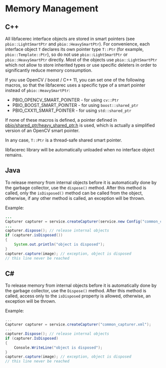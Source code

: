 # Memory Management

## C++

All libfacerec interface objects are stored in smart pointers (see `pbio::LightSmartPtr` and `pbio::HeavySmartPtr`).
For convenience, each interface object `T` declares its own pointer type `T::Ptr` (for example, `pbio::Template::Ptr`), so do not use `pbio::LightSmartPtr` or `pbio::HeavySmartPtr` directly.
Most of the objects use `pbio::LightSmartPtr` which not allow to store inherited types or use specific deleters in order to significantly reduce memory consumption.

If you use OpenCV / boost / C++ 11, you can set one of the following macros, so that the libfacerec uses a specific type of a smart pointer instead of `pbio::HeavySmartPtr`:

* PBIO_OPENCV_SMART_POINTER - for using `cv::Ptr`
* PBIO_BOOST_SMART_POINTER - for using `boost::shared_ptr`
* PBIO_CXX11_SMART_POINTER - for using `std::shared_ptr`

If none of these macros is defined, a pointer defined in [pbio/shared_ptr/heavy_shared_ptr.h](../../../include/pbio/shared_ptr/heavy_shared_ptr.h) is used, which is actually a simplified version of an OpenCV smart pointer.

In any case, `T::Ptr` is a thread-safe shared smart pointer.

libfacerec library will be automatically unloaded when no interface object remains.

## Java

To release memory from internal objects before it is automatically done by the garbage collector, use the `dispose()` method. After this method is called, only the `isDisposed()` method can be called from the object, otherwise, if any other method is called, an exception will be thrown.

Example:
```java 
...
Capturer capturer = service.createCapturer(service.new Config("common_capturer.xml"));
...
capturer.dispose(); // release internal objects
if (capturer.isDisposed())
{
    System.out.println("object is disposed");
}
capturer.capture(image); // exception, object is disposed
// this line never be reached
```

## C#

To release memory from internal objects before it is automatically done by the garbage collector, use the `Dispose()` method. After this method is called, access only to the `isDisposed` property is allowed, otherwise, an exception will be thrown.

Example:
```cs
...
Capturer capturer = service.createCapturer("common_capturer.xml");
...
capturer.Dispose(); // release internal objects
if (capturer.IsDisposed)
{
    Console.WriteLine("object is disposed");
}
capturer.capture(image); // exception, object is disposed
// this line never be reached
```
